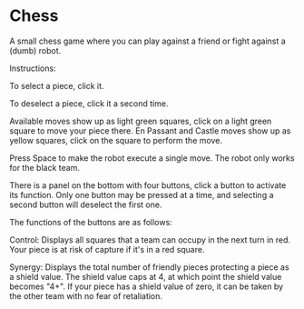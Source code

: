 # Chess
A small chess game where you can play against a friend or fight against a (dumb) robot.

Instructions:

  To select a piece, click it.
  
  To deselect a piece, click it a second time.
  
  Available moves show up as light green squares, click on a light green square to move your piece there.
  En Passant and Castle moves show up as yellow squares, click on the square to perform the move.


  Press Space to make the robot execute a single move.  The robot only works for the black team.


  There is a panel on the bottom with four buttons, click a button to activate its function.
  Only one button may be pressed at a time, and selecting a second button will deselect the first one.
  
  The functions of the buttons are as follows:
  
  Control: Displays all squares that a team can occupy in the next turn in red.  Your piece is at risk of capture if it's in a red square.
  
  Synergy: Displays the total number of friendly pieces protecting a piece as a shield value.  The shield value caps at 4, at which point the shield value becomes "4+".
           If your piece has a shield value of zero, it can be taken by the other team with no fear of retaliation.
